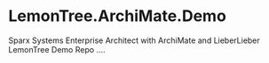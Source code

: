 # LemonTree.ArchiMate.Demo
Sparx Systems Enterprise Architect with ArchiMate and LieberLieber LemonTree Demo Repo
....
